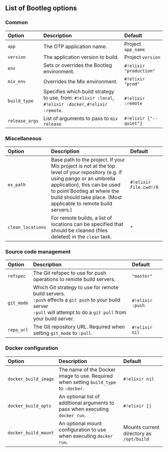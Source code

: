 ## List of Bootleg options

### Common

| Option       | Description                                                                                             | Default            |
|:-------------|:--------------------------------------------------------------------------------------------------------|:-------------------|
| `app`        | The OTP application name.                                                                               | Project `app_name` |
| `version`    | The application version to build.                                                                       | Project `version`  |
| `env`        | Sets or overrides the Bootleg environment.                                                              | `#!elixir "production"`       |
| `mix_env` | Overrides the Mix environment. | `#!elixir "prod"` |
| `build_type` | Specifies which build strategy to use, from: `#!elixir :local`, `#!elixir :docker`, `#!elixir :remote`. | `#!elixir :remote` |
| `release_args` | List of arguments to pass to `mix release` | `#!elixir ["--quiet"]` |

### Miscellaneous

| Option              | Description                                                                                                                                                                                                                                                                                      | Default                |
|:--------------------|:-------------------------------------------------------------------------------------------------------------------------------------------------------------------------------------------------------------------------------------------------------------------------------------------------|:-----------------------|
| `ex_path`           | Base path to the project. If your Mix project is not at the top level of your repository (e.g. if using pango or an umbrella application), this can be used to point Bootleg at where the build should take place. (Most applicable to remote build servers.)                                                                                                              | `#!elixir File.cwd!/0` |
| `clean_locations` | For remote builds, a list of locations can be specified that should be cleaned (files deleted) in the `clean` task. | `*` |


### Source code management

| Option     | Description                                                                                                                                                                 | Default          |
|:-----------|:----------------------------------------------------------------------------------------------------------------------------------------------------------------------------|:-----------------|
| `refspec`  | The Git refspec to use for push operations to remote build servers.                                                                                                         | `"master"`       |
| `git_mode` | Which Git strategy to use for remote build servers.<br>`:push` effects a `git push` to your build server<br>`:pull` will attempt to do a `git pull` from your build server. | `#!elixir :push` |
| `repo_url` | The Git repository URL. Required when setting `git_mode` to `:pull`.                                                                                                        | `#!elixir nil`   |

### Docker configuration

| Option               | Description                                                                           | Default                                  |
|:---------------------|:--------------------------------------------------------------------------------------|:-----------------------------------------|
| `docker_build_image` | The name of the Docker image to use. Required when setting `build_type` to `:docker`. | `#!elixir nil`                           |
| `docker_build_opts`  | An optional list of additional arguments to pass when executing `docker run`.         | `#!elixir []`                            |
| `docker_build_mount` | An optional mount configuration to use when executing `docker run`.                   | Mounts current directory as `/opt/build` |


